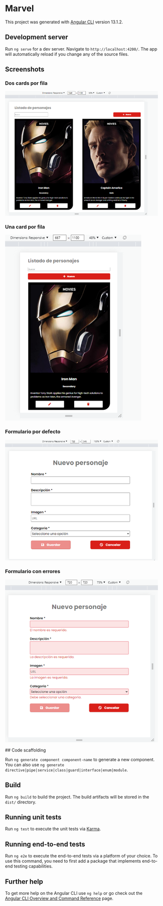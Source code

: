 # Marvel

This project was generated with [Angular CLI](https://github.com/angular/angular-cli) version 13.1.2.


## Development server

Run `ng serve` for a dev server. Navigate to `http://localhost:4200/`. The app will automatically reload if you change any of the source files.


## Screenshots
### Dos cards por fila
<p style="align-items: center"><img src="./images/img.png" alt=""></img></p>

### Una card por fila
<p style="align-items: center"><img src="./images/img_1.png" alt=""></img></p>

### Formulario por defecto
<p style="align-items: center"><img src="./images/img_2.png" alt=""></img></p>

### Formulario con errores
<p style="align-items: center"><img src="./images/img_3.png" alt=""></img></p>
## Code scaffolding

Run `ng generate component component-name` to generate a new component. You can also use `ng generate directive|pipe|service|class|guard|interface|enum|module`.

## Build

Run `ng build` to build the project. The build artifacts will be stored in the `dist/` directory.

## Running unit tests

Run `ng test` to execute the unit tests via [Karma](https://karma-runner.github.io).

## Running end-to-end tests

Run `ng e2e` to execute the end-to-end tests via a platform of your choice. To use this command, you need to first add a package that implements end-to-end testing capabilities.

## Further help

To get more help on the Angular CLI use `ng help` or go check out the [Angular CLI Overview and Command Reference](https://angular.io/cli) page.
